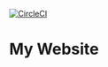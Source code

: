 [![CircleCI](https://dl.circleci.com/status-badge/img/gh/kjartanandersen/kjartan-website/tree/main.svg?style=svg)](https://dl.circleci.com/status-badge/redirect/gh/kjartanandersen/kjartan-website/tree/main)
# My Website